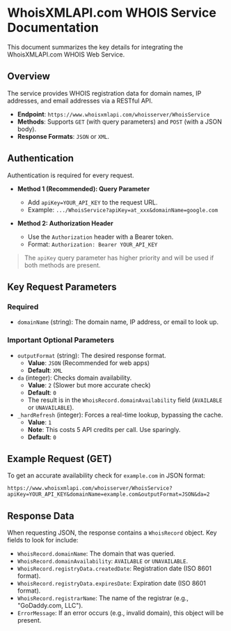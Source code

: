 # WhoisXMLAPI.com WHOIS Service Documentation

This document summarizes the key details for integrating the WhoisXMLAPI.com WHOIS Web Service.

## Overview

The service provides WHOIS registration data for domain names, IP addresses, and email addresses via a RESTful API.

-   **Endpoint**: `https://www.whoisxmlapi.com/whoisserver/WhoisService`
-   **Methods**: Supports `GET` (with query parameters) and `POST` (with a JSON body).
-   **Response Formats**: `JSON` or `XML`.

## Authentication

Authentication is required for every request.

-   **Method 1 (Recommended): Query Parameter**
    -   Add `apiKey=YOUR_API_KEY` to the request URL.
    -   Example: `.../WhoisService?apiKey=at_xxx&domainName=google.com`

-   **Method 2: Authorization Header**
    -   Use the `Authorization` header with a Bearer token.
    -   Format: `Authorization: Bearer YOUR_API_KEY`

> The `apiKey` query parameter has higher priority and will be used if both methods are present.

## Key Request Parameters

### Required

-   `domainName` (string): The domain name, IP address, or email to look up.

### Important Optional Parameters

-   `outputFormat` (string): The desired response format.
    -   **Value**: `JSON` (Recommended for web apps)
    -   **Default**: `XML`
-   `da` (integer): Checks domain availability.
    -   **Value**: `2` (Slower but more accurate check)
    -   **Default**: `0`
    -   The result is in the `WhoisRecord.domainAvailability` field (`AVAILABLE` or `UNAVAILABLE`).
-   `_hardRefresh` (integer): Forces a real-time lookup, bypassing the cache.
    -   **Value**: `1`
    -   **Note**: This costs 5 API credits per call. Use sparingly.
    -   **Default**: `0`

## Example Request (GET)

To get an accurate availability check for `example.com` in JSON format:

```
https://www.whoisxmlapi.com/whoisserver/WhoisService?apiKey=YOUR_API_KEY&domainName=example.com&outputFormat=JSON&da=2
```

## Response Data

When requesting JSON, the response contains a `WhoisRecord` object. Key fields to look for include:

-   `WhoisRecord.domainName`: The domain that was queried.
-   `WhoisRecord.domainAvailability`: `AVAILABLE` or `UNAVAILABLE`.
-   `WhoisRecord.registryData.createdDate`: Registration date (ISO 8601 format).
-   `WhoisRecord.registryData.expiresDate`: Expiration date (ISO 8601 format).
-   `WhoisRecord.registrarName`: The name of the registrar (e.g., "GoDaddy.com, LLC").
-   `ErrorMessage`: If an error occurs (e.g., invalid domain), this object will be present.
